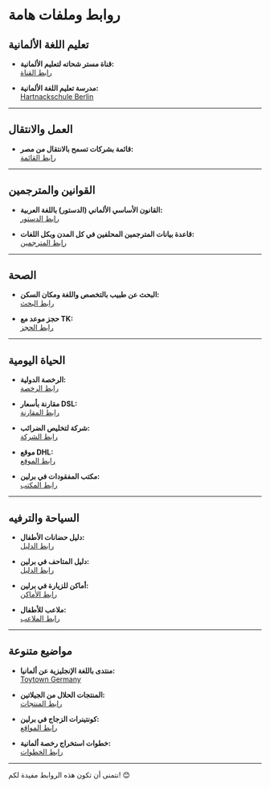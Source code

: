 # روابط وملفات هامة

## تعليم اللغة الألمانية
- **قناة مستر شحاته لتعليم الألمانية:**  
  [رابط القناة](https://www.youtube.com/channel/UCAUh5WfOqrTISTrdC3wq_sQ)

- **مدرسة تعليم اللغة الألمانية:**  
  [Hartnackschule Berlin](http://www.hartnackschule-berlin.de/)

---

## العمل والانتقال
- **قائمة بشركات تسمح بالانتقال من مصر:**  
  [رابط القائمة](https://docs.google.com/spreadsheets/d/1EohVGGwrFN9isFPbSilg7N413yMtKX2URF8YDYhOeIM/edit#gid=0)

---

## القوانين والمترجمين
- **القانون الأساسي الألماني (الدستور) باللغة العربية:**  
  [رابط الدستور](http://m.bpb.de/shop/buecher/grundgesetz/215136/grundgesetz-auf-arabisch)

- **قاعدة بيانات المترجمين المحلفين في كل المدن وبكل اللغات:**  
  [رابط المترجمين](http://www.justiz-dolmetscher.de/)

---

## الصحة
- **البحث عن طبيب بالتخصص واللغة ومكان السكن:**  
  [رابط البحث](http://www.aerzte-berlin.de/_php/therapie30/fach.php3)

- **حجز موعد مع TK:**  
  [رابط الحجز](https://www.tk.de/tk/besondere-tk-services/tk-arztterminonline/arztsuche/645424)

---

## الحياة اليومية
- **الرخصة الدولية:**  
  [رابط الرخصة](https://idl-iaa.com/)

- **مقارنة بأسعار DSL:**  
  [رابط المقارنة](https://goo.gl/r7vGvc)

- **شركة لتخليص الضرائب:**  
  [رابط الشركة](http://eck-buero.de/)

- **موقع DHL:**  
  [رابط الموقع](https://www.dhl.de/anmelden)

- **مكتب المفقودات في برلين:**  
  [رابط المكتب](http://www.visitberlin.de/en/article/lost-and-found-offices)

---

## السياحة والترفيه
- **دليل حضانات الأطفال:**  
  [رابط الدليل](http://www.kita.de/kindergaerten/berlin/charlottenburg-wilmersdorf)

- **دليل المتاحف في برلين:**  
  [رابط الدليل](https://www.museumsportal-berlin.de/en/museums/?free_entrance=1)

- **أماكن للزيارة في برلين:**  
  [رابط الأماكن](http://www.planetware.com/tourist-attractions-/berlin-d-bn-ber.htm)

- **ملاعب للأطفال:**  
  [رابط الملاعب](http://www.top10berlin.de/en/cat/family-276/indoor-playgrounds-2008)

---

## مواضيع متنوعة
- **منتدى باللغة الإنجليزية عن ألمانيا:**  
  [Toytown Germany](https://www.toytowngermany.com/berlin/)

- **المنتجات الحلال من الجيلاتين:**  
  [رابط المنتجات](https://www.haribo.com/enGB/products/haribo/tag/1643/title/halal.html)

- **كونتينرات الزجاج في برلين:**  
  [رابط المواقع](http://www.berlin-recycling.de/index.php/standorte-glasiglus)

- **خطوات استخراج رخصة ألمانية:**  
  [رابط الخطوات](http://www.euarabic.com/2016/07/fuhrerschein.html)

---

نتمنى أن تكون هذه الروابط مفيدة لكم! 😊